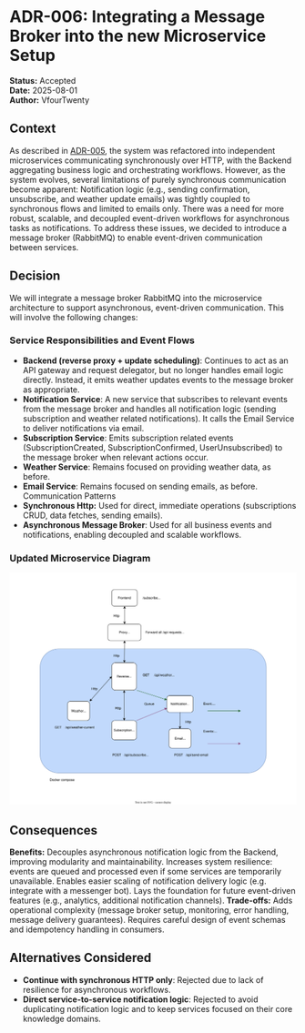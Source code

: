 # ADR-006: Integrating a Message Broker into the new Microservice Setup

**Status:** Accepted <br>
**Date:** 2025-08-01 <br>
**Author:** VfourTwenty

## Context
As described in [ADR-005](ADR-005-TransitioningToMicroserviceArchitecture-UPD.md), the system was refactored into independent microservices communicating synchronously over HTTP, with the Backend aggregating business logic and orchestrating workflows. However, as the system evolves, several limitations of purely synchronous communication become apparent:
Notification logic (e.g., sending confirmation, unsubscribe, and weather update emails) was tightly coupled to synchronous flows and limited to emails only.
There was a need for more robust, scalable, and decoupled event-driven workflows for asynchronous tasks as notifications.
To address these issues, we decided to introduce a message broker (RabbitMQ) to enable event-driven communication between services.
## Decision
We will integrate a message broker RabbitMQ into the microservice architecture to support asynchronous, event-driven communication. This will involve the following changes:
### Service Responsibilities and Event Flows
- **Backend (reverse proxy + update scheduling)**:
Continues to act as an API gateway and request delegator, but no longer handles email logic directly. Instead, it emits weather updates events to the message broker as appropriate.
- **Notification Service**:
A new service that subscribes to relevant events from the message broker and handles all notification logic (sending subscription and weather related notifications). It calls the Email Service to deliver notifications via email.
- **Subscription Service**:
  Emits subscription related events (SubscriptionCreated, SubscriptionConfirmed, UserUnsubscribed) to the message broker when relevant actions occur.
- **Weather Service**:
Remains focused on providing weather data, as before.
- **Email Service**:
  Remains focused on sending emails, as before.
Communication Patterns
- **Synchronous Http:**
Used for direct, immediate operations (subscriptions CRUD, data fetches, sending emails).
- **Asynchronous Message Broker**:
Used for all business events and notifications, enabling decoupled and scalable workflows.
### Updated Microservice Diagram
![](../Diagrams/Microservices-upd.svg)
## Consequences
**Benefits:**
Decouples asynchronous notification logic from the Backend, improving modularity and maintainability.
Increases system resilience: events are queued and processed even if some services are temporarily unavailable.
Enables easier scaling of notification delivery logic (e.g. integrate with a messenger bot).
Lays the foundation for future event-driven features (e.g., analytics, additional notification channels).
**Trade-offs:**
Adds operational complexity (message broker setup, monitoring, error handling, message delivery guarantees).
Requires careful design of event schemas and idempotency handling in consumers.
## Alternatives Considered
- **Continue with synchronous HTTP only**:
Rejected due to lack of resilience for asynchronous workflows.
- **Direct service-to-service notification logic**:
Rejected to avoid duplicating notification logic and to keep services focused on their core knowledge domains.

